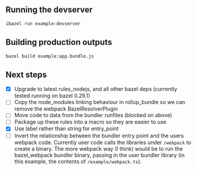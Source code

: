 ## Running the devserver

```bash
ibazel run example:devserver
```

## Building production outputs

```bash
bazel build example:app.bundle.js
```

## Next steps

- [x] Upgrade to latest rules_nodejs, and all other bazel deps (currently tested running on bazel 0.29.1)
- [ ] Copy the node_modules linking behaviour in rollup_bundle so we can remove the webpack BazelResolverPlugin
- [ ] Move code to data from the bundler runfiles (blocked on above)
- [ ] Package up these rules into a macro so they are easier to use
- [x] Use label rather than string for entry_point
- [ ] Invert the relationship between the bundler entry point and the users webpack code. Currently user code calls the libraries under `/webpack` to create a binary. The more webpack way (I think) would be to run the bazel_webpack bundler binary, passing in the user bundler library (in this example, the contents of `/example/webpack.ts`).
